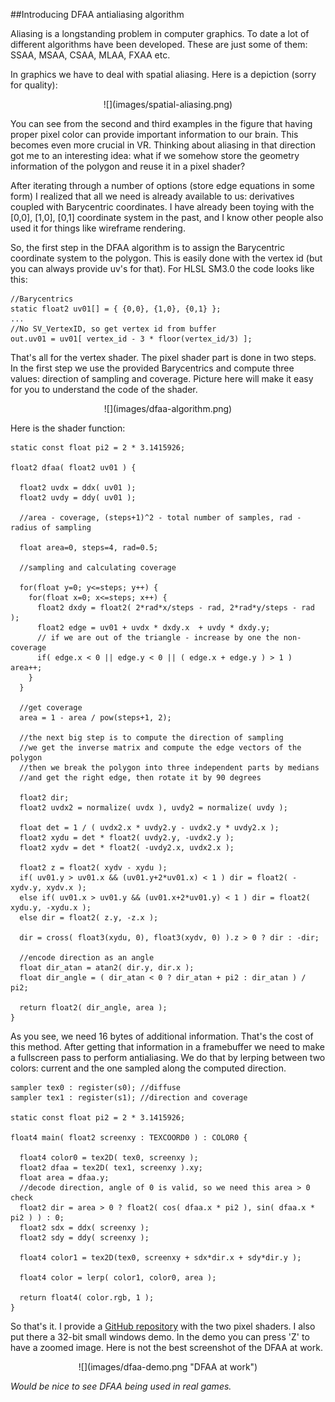 ##Introducing DFAA antialiasing algorithm

  Aliasing is a longstanding problem in computer graphics. To date a lot of different 
  algorithms have been developed. These are just some of them: SSAA, MSAA, CSAA, MLAA, FXAA etc.
  
  In graphics we have to deal with spatial aliasing. Here is a depiction (sorry for quality):

  <center>![](images/spatial-aliasing.png)</center>

  You can see from the second and third examples in the figure that having proper pixel color 
  can provide important information to our brain. This becomes even more crucial in VR.
  Thinking about aliasing in that direction got me to an interesting idea: what 
  if we somehow store the geometry information of the polygon and reuse it in a pixel shader?

  After iterating through a number of options (store edge equations in some form) I
  realized that all we need is already available to us: derivatives coupled with Barycentric
  coordinates. I have already been toying with the [0,0], [1,0], [0,1] coordinate system 
  in the past, and I know other people also used it for things like wireframe rendering.

  So, the first step in the DFAA algorithm is to assign the Barycentric coordinate system
  to the polygon. This is easily done with the vertex id (but you can always provide uv's for 
  that). For HLSL SM3.0 the code looks like this:

    //Barycentrics
    static float2 uv01[] = { {0,0}, {1,0}, {0,1} };
    ...
    //No SV_VertexID, so get vertex id from buffer
    out.uv01 = uv01[ vertex_id - 3 * floor(vertex_id/3) ];

  That's all for the vertex shader. The pixel shader part is done in two steps. In the first step
  we use the provided Barycentrics and compute three values: direction of sampling and coverage.
  Picture here will make it easy for you to understand the code of the shader.
  
  <center>![](images/dfaa-algorithm.png)</center>
  
  Here is the shader function:

    static const float pi2 = 2 * 3.1415926;
    
    float2 dfaa( float2 uv01 ) {
      
      float2 uvdx = ddx( uv01 );
      float2 uvdy = ddy( uv01 );
      
      //area - coverage, (steps+1)^2 - total number of samples, rad - radius of sampling
      
      float area=0, steps=4, rad=0.5;

      //sampling and calculating coverage

      for(float y=0; y<=steps; y++) {
        for(float x=0; x<=steps; x++) {
          float2 dxdy = float2( 2*rad*x/steps - rad, 2*rad*y/steps - rad );
          float2 edge = uv01 + uvdx * dxdy.x  + uvdy * dxdy.y;
          // if we are out of the triangle - increase by one the non-coverage
          if( edge.x < 0 || edge.y < 0 || ( edge.x + edge.y ) > 1 ) area++;
        }	
      }
      
      //get coverage
      area = 1 - area / pow(steps+1, 2);
      
      //the next big step is to compute the direction of sampling
      //we get the inverse matrix and compute the edge vectors of the polygon
      //then we break the polygon into three independent parts by medians
      //and get the right edge, then rotate it by 90 degrees
      
      float2 dir;
      float2 uvdx2 = normalize( uvdx ), uvdy2 = normalize( uvdy );
      
      float det = 1 / ( uvdx2.x * uvdy2.y - uvdx2.y * uvdy2.x );
      float2 xydu = det * float2( uvdy2.y, -uvdx2.y );
      float2 xydv = det * float2( -uvdy2.x, uvdx2.x );
      
      float2 z = float2( xydv - xydu );
      if( uv01.y > uv01.x && (uv01.y+2*uv01.x) < 1 ) dir = float2( -xydv.y, xydv.x );
      else if( uv01.x > uv01.y && (uv01.x+2*uv01.y) < 1 ) dir = float2( xydu.y, -xydu.x );
      else dir = float2( z.y, -z.x );
      
      dir = cross( float3(xydu, 0), float3(xydv, 0) ).z > 0 ? dir : -dir;

      //encode direction as an angle
      float dir_atan = atan2( dir.y, dir.x );
      float dir_angle = ( dir_atan < 0 ? dir_atan + pi2 : dir_atan ) / pi2;

      return float2( dir_angle, area );
    }


 As you see, we need 16 bytes of additional information. That's the cost of this method.
 After getting that information in a framebuffer we need to make a fullscreen pass to perform
 antialiasing. We do that by lerping between two colors: current and the one sampled along 
 the computed direction.


    sampler tex0 : register(s0); //diffuse
    sampler tex1 : register(s1); //direction and coverage

    static const float pi2 = 2 * 3.1415926;
    
    float4 main( float2 screenxy : TEXCOORD0 ) : COLOR0 {
    
      float4 color0 = tex2D( tex0, screenxy );
      float2 dfaa = tex2D( tex1, screenxy ).xy;
      float area = dfaa.y;
      //decode direction, angle of 0 is valid, so we need this area > 0 check
      float2 dir = area > 0 ? float2( cos( dfaa.x * pi2 ), sin( dfaa.x * pi2 ) ) : 0;
      float2 sdx = ddx( screenxy );
      float2 sdy = ddy( screenxy );
    
      float4 color1 = tex2D(tex0, screenxy + sdx*dir.x + sdy*dir.y );
    
      float4 color = lerp( color1, color0, area );
     
      return float4( color.rgb, 1 );
    }

 So that's it. I provide a [GitHub repository](https://github.com/alexpolt/DFAA) with the two pixel 
 shaders. I also put there a 32-bit small windows demo. In the demo you can press 'Z' to have a 
 zoomed image. Here is not the best screenshot of the DFAA at work.

 <center>![](images/dfaa-demo.png "DFAA at work")</center> 


 *Would be nice to see DFAA being used in real games.*



